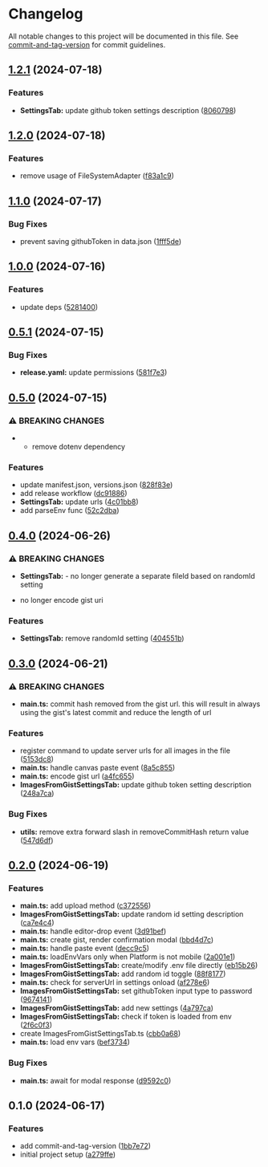 # Changelog

All notable changes to this project will be documented in this file. See [commit-and-tag-version](https://github.com/absolute-version/commit-and-tag-version) for commit guidelines.

## [1.2.1](https://github.com/singh-inder/obsidian-images-to-gist/compare/1.2.0...1.2.1) (2024-07-18)

### Features

- **SettingsTab:** update github token settings description ([8060798](https://github.com/singh-inder/obsidian-images-to-gist/commit/806079898763fa99f41e3da64f53ac4bd35e36e0))

## [1.2.0](https://github.com/singh-inder/obsidian-images-to-gist/compare/1.1.0...1.2.0) (2024-07-18)

### Features

- remove usage of FileSystemAdapter ([f83a1c9](https://github.com/singh-inder/obsidian-images-to-gist/commit/f83a1c9498915337e3d234291e5d64139f046803))

## [1.1.0](https://github.com/singh-inder/obsidian-images-to-gist/compare/1.0.0...1.1.0) (2024-07-17)

### Bug Fixes

- prevent saving githubToken in data.json ([1fff5de](https://github.com/singh-inder/obsidian-images-to-gist/commit/1fff5de419432d9f03c7050223cd0cf078be8d7e))

## [1.0.0](https://github.com/singh-inder/obsidian-images-to-gist/compare/0.5.1...1.0.0) (2024-07-16)

### Features

- update deps ([5281400](https://github.com/singh-inder/obsidian-images-to-gist/commit/52814004a3bf276706def6da0fb75e573b107db3))

## [0.5.1](https://github.com/singh-inder/obsidian-images-to-gist/compare/0.5.0...0.5.1) (2024-07-15)

### Bug Fixes

- **release.yaml:** update permissions ([581f7e3](https://github.com/singh-inder/obsidian-images-to-gist/commit/581f7e3eb47febd6c9b21e2f4d62ca0159847e2c))

## [0.5.0](https://github.com/singh-inder/obsidian-images-to-gist/compare/0.4.0...0.5.0) (2024-07-15)

### ⚠ BREAKING CHANGES

- - remove dotenv dependency

### Features

- update manifest.json, versions.json ([828f83e](https://github.com/singh-inder/obsidian-images-to-gist/commit/828f83eafe5dcdddfae4ba9776efb26b0e766f30))
- add release workflow ([dc91886](https://github.com/singh-inder/obsidian-images-to-gist/commit/dc91886e6bff5702db3b0cf983ab31d14afd34e3))
- **SettingsTab:** update urls ([4c01bb8](https://github.com/singh-inder/obsidian-images-to-gist/commit/4c01bb82a4fd99f36571c343859dafab3d905cd5))
- add parseEnv func ([52c2dba](https://github.com/singh-inder/obsidian-images-to-gist/commit/52c2dba50189c127b9d403ecd2a80fca95c7d0c6))

## [0.4.0](https://github.com/singh-inder/images-from-gist/compare/0.3.0...0.4.0) (2024-06-26)

### ⚠ BREAKING CHANGES

- **SettingsTab:** - no longer generate a separate fileId based on randomId setting

* no longer encode gist uri

### Features

- **SettingsTab:** remove randomId setting ([404551b](https://github.com/singh-inder/images-from-gist/commit/404551b7033b28ffc2321a5d946aa4521e7e5555))

## [0.3.0](https://github.com/singhinder2/images-from-gist/compare/0.2.0...0.3.0) (2024-06-21)

### ⚠ BREAKING CHANGES

- **main.ts:** commit hash removed from the gist url. this will result in always using the gist's latest commit and reduce the length of url

### Features

- register command to update server urls for all images in the file ([5153dc8](https://github.com/singhinder2/images-from-gist/commit/5153dc836f39016ce4af60599d2259a141764290))
- **main.ts:** handle canvas paste event ([8a5c855](https://github.com/singhinder2/images-from-gist/commit/8a5c855e399b22804bade2b94895fe8964ff9860))
- **main.ts:** encode gist url ([a4fc655](https://github.com/singhinder2/images-from-gist/commit/a4fc65553d8b3a81be3e4ff19cadd2cb47a3a917))
- **ImagesFromGistSettingsTab:** update github token setting description ([248a7ca](https://github.com/singhinder2/images-from-gist/commit/248a7ca8d5c5a80514a3adbd59cee47df6ad67c5))

### Bug Fixes

- **utils:** remove extra forward slash in removeCommitHash return value ([547d6df](https://github.com/singhinder2/images-from-gist/commit/547d6dfa854f81fd415501f5a042d31835cd4134))

## [0.2.0](https://github.com/inderrr/images-from-gist/compare/0.1.0...0.2.0) (2024-06-19)

### Features

- **main.ts:** add upload method ([c372556](https://github.com/inderrr/images-from-gist/commit/c372556e987e9554d2f1e7dd8d70fea0e5a7b6af))
- **ImagesFromGistSettingsTab:** update random id setting description ([ca7e4c4](https://github.com/inderrr/images-from-gist/commit/ca7e4c4d0cfd08f80b246ebf44d0e003ff170520))
- **main.ts:** handle editor-drop event ([3d91bef](https://github.com/inderrr/images-from-gist/commit/3d91bef7da0b6c419654501880f63a6489a70b79))
- **main.ts:** create gist, render confirmation modal ([bbd4d7c](https://github.com/inderrr/images-from-gist/commit/bbd4d7cda16d72e5314bac4eaf813023e8c34f4c))
- **main.ts:** handle paste event ([decc9c5](https://github.com/inderrr/images-from-gist/commit/decc9c589e67d0c965cbf663abadc6331d60e1ae))
- **main.ts:** loadEnvVars only when Platform is not mobile ([2a001e1](https://github.com/inderrr/images-from-gist/commit/2a001e1386d94ea6198716d9549137b3cc80e72c))
- **ImagesFromGistSettingsTab:** create/modify .env file directly ([eb15b26](https://github.com/inderrr/images-from-gist/commit/eb15b26cb9bba8c43db447daff1019594b7b77ce))
- **ImagesFromGistSettingsTab:** add random id toggle ([88f8177](https://github.com/inderrr/images-from-gist/commit/88f81770a632507f426ce332deb94115692da4d9))
- **main.ts:** check for serverUrl in settings onload ([af278e6](https://github.com/inderrr/images-from-gist/commit/af278e6f6baf52b30af7ce268b7be9eb56b45549))
- **ImagesFromGistSettingsTab:** set githubToken input type to password ([9674141](https://github.com/inderrr/images-from-gist/commit/967414190435186143e36232cae8529a42b0faca))
- **ImagesFromGistSettingsTab:** add new settings ([4a797ca](https://github.com/inderrr/images-from-gist/commit/4a797caec650f1965c07d8c0a3d602c804cebfa1))
- **ImagesFromGistSettingsTab:** check if token is loaded from env ([2f6c0f3](https://github.com/inderrr/images-from-gist/commit/2f6c0f3e3e34588b154698a7d66943fe0db11c45))
- create ImagesFromGistSettingsTab.ts ([cbb0a68](https://github.com/inderrr/images-from-gist/commit/cbb0a687fabc3d8314122e4b796628eb49d493ac))
- **main.ts:** load env vars ([bef3734](https://github.com/inderrr/images-from-gist/commit/bef373487775c9357f2b5f705e87d15f698269fd))

### Bug Fixes

- **main.ts:** await for modal response ([d9592c0](https://github.com/inderrr/images-from-gist/commit/d9592c072e8a86bc06e0be1df42d97b29c0fa705))

## 0.1.0 (2024-06-17)

### Features

- add commit-and-tag-version ([1bb7e72](https://github.com/inderrr/images-from-gist/commit/1bb7e72cd73a2f4d78f21843b90062f43ea28e43))
- initial project setup ([a279ffe](https://github.com/inderrr/images-from-gist/commit/a279ffe0349536985b27ba9c295213dd98a8b841))
